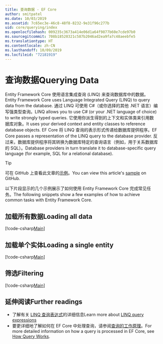 ```yaml
---
title: 查询数据 - EF Core
author: smitpatel
ms.date: 10/03/2019
ms.assetid: 7c65ec3e-46c8-48f8-8232-9e31f96c277b
uid: core/querying/index
ms.openlocfilehash: 009235c3673a414e06d1a64f9877b60e7cde97b0
ms.sourcegitcommit: 708b18520321c587b2046ad2ea9fa7c48aeebfe5
ms.translationtype: HT
ms.contentlocale: zh-CN
ms.lasthandoff: 10/09/2019
ms.locfileid: "72181919"
---
```

# <a name="querying-data"></a><span data-ttu-id="d445e-102">查询数据</span><span class="sxs-lookup"><span data-stu-id="d445e-102">Querying Data</span></span>

<span data-ttu-id="d445e-103">Entity Framework Core 使用语言集成查询 (LINQ) 来查询数据库中的数据。</span><span class="sxs-lookup"><span data-stu-id="d445e-103">Entity Framework Core uses Language Integrated Query (LINQ) to query data from the database.</span></span> <span data-ttu-id="d445e-104">通过 LINQ 可使用 C#（或你选择的其他 .NET 语言）编写强类型查询。</span><span class="sxs-lookup"><span data-stu-id="d445e-104">LINQ allows you to use C# (or your .NET language of choice) to write strongly typed queries.</span></span> <span data-ttu-id="d445e-105">它使用你派生得到的上下文和实体类来引用数据库对象。</span><span class="sxs-lookup"><span data-stu-id="d445e-105">It uses your derived context and entity classes to reference database objects.</span></span> <span data-ttu-id="d445e-106">EF Core 将 LINQ 查询的表示形式传递给数据库提供程序。</span><span class="sxs-lookup"><span data-stu-id="d445e-106">EF Core passes a representation of the LINQ query to the database provider.</span></span> <span data-ttu-id="d445e-107">反过来，数据库提供程序将其转换为数据库特定的查询语言（例如，用于关系数据库的 SQL）。</span><span class="sxs-lookup"><span data-stu-id="d445e-107">Database providers in turn translate it to database-specific query language (for example, SQL for a relational database).</span></span>

> [!TIP]
> <span data-ttu-id="d445e-108">可在 GitHub 上查看此文章的[示例](https://github.com/aspnet/EntityFramework.Docs/tree/master/samples/core/Querying)。</span><span class="sxs-lookup"><span data-stu-id="d445e-108">You can view this article's [sample](https://github.com/aspnet/EntityFramework.Docs/tree/master/samples/core/Querying) on GitHub.</span></span>

<span data-ttu-id="d445e-109">以下片段显示的几个示例展示了如何使用 Entity Framework Core 完成常见任务。</span><span class="sxs-lookup"><span data-stu-id="d445e-109">The following snippets show a few examples of how to achieve common tasks with Entity Framework Core.</span></span>

## <a name="loading-all-data"></a><span data-ttu-id="d445e-110">加载所有数据</span><span class="sxs-lookup"><span data-stu-id="d445e-110">Loading all data</span></span>

[!code-csharp[Main](../../../samples/core/Querying/Basics/Sample.cs#LoadingAllData)]

## <a name="loading-a-single-entity"></a><span data-ttu-id="d445e-111">加载单个实体</span><span class="sxs-lookup"><span data-stu-id="d445e-111">Loading a single entity</span></span>

[!code-csharp[Main](../../../samples/core/Querying/Basics/Sample.cs#LoadingSingleEntity)]

## <a name="filtering"></a><span data-ttu-id="d445e-112">筛选</span><span class="sxs-lookup"><span data-stu-id="d445e-112">Filtering</span></span>

[!code-csharp[Main](../../../samples/core/Querying/Basics/Sample.cs#Filtering)]

## <a name="further-readings"></a><span data-ttu-id="d445e-113">延伸阅读</span><span class="sxs-lookup"><span data-stu-id="d445e-113">Further readings</span></span>

- <span data-ttu-id="d445e-114">了解有关 [LINQ 查询表达式](/dotnet/csharp/programming-guide/concepts/linq/basic-linq-query-operations)的详细信息</span><span class="sxs-lookup"><span data-stu-id="d445e-114">Learn more about [LINQ query expressions](/dotnet/csharp/programming-guide/concepts/linq/basic-linq-query-operations)</span></span>
- <span data-ttu-id="d445e-115">要更详细地了解如何在 EF Core 中处理查询，请参阅[查询的工作原理](xref:core/querying/how-query-works)。</span><span class="sxs-lookup"><span data-stu-id="d445e-115">For more detailed information on how a query is processed in EF Core, see [How Query Works](xref:core/querying/how-query-works).</span></span>
